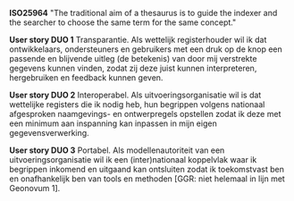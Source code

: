 
**ISO25964**  "The traditional aim of a thesaurus is to guide the indexer and the searcher to choose the same term for the same concept."

**User story DUO 1**  Transparantie.  Als wettelijk registerhouder wil ik dat ontwikkelaars, ondersteuners en gebruikers met een druk op de knop een passende en blijvende uitleg (de betekenis) van door mij verstrekte gegevens kunnen vinden, zodat zij deze juist kunnen interpreteren, hergebruiken en feedback kunnen geven.

**User story DUO 2**  Interoperabel.  Als uitvoeringsorganisatie wil is dat wettelijke registers die ik nodig heb, hun begrippen volgens nationaal afgesproken naamgevings- en ontwerpregels opstellen zodat ik deze met een minimum aan inspanning kan inpassen in mijn eigen gegevensverwerking.

**User story DUO 3**  Portabel. Als modellenautoriteit van een uitvoeringsorganisatie wil ik een (inter)nationaal koppelvlak waar ik begrippen inkomend en uitgaand kan ontsluiten zodat ik toekomstvast ben en onafhankelijk ben van tools en methoden [GGR: niet helemaal in lijn met Geonovum 1].
